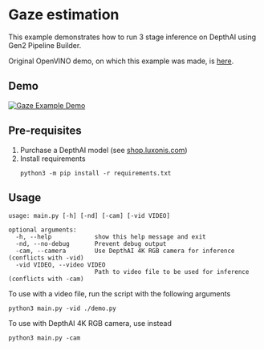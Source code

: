 # Gaze estimation

This example demonstrates how to run 3 stage inference on DepthAI using Gen2 Pipeline Builder.

Original OpenVINO demo, on which this example was made, is [here](https://github.com/LCTyrell/Gaze_pointer_controller).

## Demo

[![Gaze Example Demo](https://user-images.githubusercontent.com/5244214/96713680-426c7a80-13a1-11eb-81e6-238e3decb7be.gif)](https://www.youtube.com/watch?v=OzgK5-APxBU)



## Pre-requisites

1. Purchase a DepthAI model (see [shop.luxonis.com](https://shop.luxonis.com/))
2. Install requirements
   ```
   python3 -m pip install -r requirements.txt
   ```

## Usage

```
usage: main.py [-h] [-nd] [-cam] [-vid VIDEO]

optional arguments:
  -h, --help            show this help message and exit
  -nd, --no-debug       Prevent debug output
  -cam, --camera        Use DepthAI 4K RGB camera for inference (conflicts with -vid)
  -vid VIDEO, --video VIDEO
                        Path to video file to be used for inference (conflicts with -cam)
```

To use with a video file, run the script with the following arguments

```
python3 main.py -vid ./demo.py
```

To use with DepthAI 4K RGB camera, use instead

```
python3 main.py -cam
``` 
